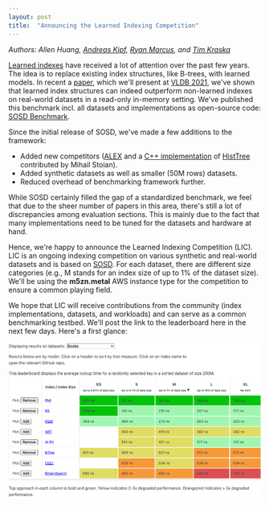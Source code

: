```yaml
---
layout: post
title:  "Announcing the Learned Indexing Competition"
---
```


*Authors: Allen Huang, [Andreas Kipf](https://people.csail.mit.edu/kipf/), [Ryan Marcus](https://rmarcus.info/blog/), and [Tim Kraska](https://people.csail.mit.edu/kraska/)*

[Learned indexes](https://dl.acm.org/doi/pdf/10.1145/3183713.3196909) have received a lot of attention over the past few years. The idea is to replace existing index structures, like B-trees, with learned models. In recent a [paper](https://vldb.org/pvldb/vol14/p1-marcus.pdf), which we'll present at [VLDB 2021](https://vldb.org/2021/), we've shown that learned index structures can indeed outperform non-learned indexes on real-world datasets in a read-only in-memory setting. We've published this benchmark incl. all datasets and implementations as open-source code: [SOSD Benchmark](https://github.com/learnedsystems/SOSD).


Since the initial release of SOSD, we've made a few additions to the framework:

* Added new competitors ([ALEX](https://github.com/microsoft/ALEX) and a [C++ implementation](https://github.com/stoianmihail/CHT) of [HistTree](http://cidrdb.org/cidr2021/papers/cidr2021_paper20.pdf) contributed by Mihail Stoian).
* Added synthetic datasets as well as smaller (50M rows) datasets.
* Reduced overhead of benchmarking framework further.

While SOSD certainly filled the gap of a standardized benchmark, we feel that due to the sheer number of papers in this area, there's still a lot of discrepancies among evaluation sections. This is mainly due to the fact that many implementations need to be tuned for the datasets and hardware at hand.

Hence, we're happy to announce the Learned Indexing Competition (LIC). LIC is an ongoing indexing competition on various synthetic and real-world datasets and is based on [SOSD](https://github.com/learnedsystems/SOSD). For each dataset, there are different size categories (e.g., M stands for an index size of up to 1% of the dataset size). We'll be using the **m5zn.metal** AWS instance type for the competition to ensure a common playing field.

We hope that LIC will receive contributions from the community (index implementations, datasets, and workloads) and can serve as a common benchmarking testbed. We'll post the link to the leaderboard here in the next few days. Here's a first glance:

![LIC Leaderboard](/assets/sosd/leaderboard.png)
